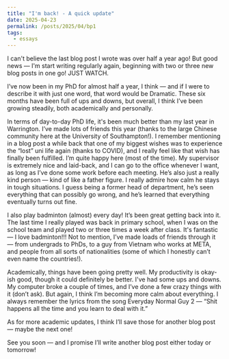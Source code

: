 ```yaml
---
title: "I'm back! - A quick update"
date: 2025-04-23
permalink: /posts/2025/04/bp1
tags:
  - essays
---
```


I can't believe the last blog post I wrote was over half a year ago! But good news — I'm start writing regularly again, beginning with two or three new blog posts in one go! JUST WATCH.

I’ve now been in my PhD for almost half a year, I think — and if I were to describe it with just one word, that word would be Dramatic. These six months have been full of ups and downs, but overall, I think I’ve been growing steadily, both academically and personally.

In terms of day-to-day PhD life, it's been much better than my last year in Warrington. I’ve made lots of friends this year (thanks to the large Chinese community here at the University of Southampton!). I remember mentioning in a blog post a while back that one of my biggest wishes was to experience the “lost” uni life again (thanks to COVID), and I really feel like that wish has finally been fulfilled. I’m quite happy here (most of the time). My supervisor is extremely nice and laid-back, and I can go to the office whenever I want, as long as I’ve done some work before each meeting. He’s also just a really kind person — kind of like a father figure. I really admire how calm he stays in tough situations. I guess being a former head of department, he’s seen everything that can possibly go wrong, and he’s learned that everything eventually turns out fine.

I also play badminton (almost) every day! It’s been great getting back into it. The last time I really played was back in primary school, when I was on the school team and played two or three times a week after class. It's fantastic — I love badminton!!! Not to mention, I’ve made loads of friends through it — from undergrads to PhDs, to a guy from Vietnam who works at META, and people from all sorts of nationalities (some of which I honestly can’t even name the countries!).

Academically, things have been going pretty well. My productivity is okay-ish good, though it could definitely be better. I've had some ups and downs. My computer broke a couple of times, and I’ve done a few crazy things with it (don’t ask). But again, I think I’m becoming more calm about everything. I always remember the lyrics from the song Everyday Normal Guy 2 — “Shit happens all the time and you learn to deal with it.”

As for more academic updates, I think I’ll save those for another blog post — maybe the next one!

See you soon — and I promise I’ll write another blog post either today or tomorrow!



